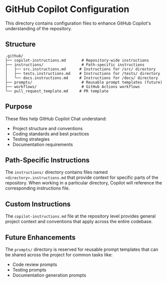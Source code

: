 # GitHub Copilot Configuration

This directory contains configuration files to enhance GitHub Copilot's understanding of the repository.

## Structure

```text
.github/
├── copilot-instructions.md       # Repository-wide instructions
├── instructions/                 # Path-specific instructions
│   ├── src.instructions.md      # Instructions for /src/ directory
│   ├── tests.instructions.md    # Instructions for /tests/ directory
│   └── docs.instructions.md     # Instructions for /docs/ directory
├── prompts/                      # Reusable prompt templates (future)
├── workflows/                    # GitHub Actions workflows
└── pull_request_template.md     # PR template
```

## Purpose

These files help GitHub Copilot Chat understand:

- Project structure and conventions
- Coding standards and best practices
- Testing strategies
- Documentation requirements

## Path-Specific Instructions

The `instructions/` directory contains files named `<directory>.instructions.md` that provide context for specific
parts of the repository. When working in a particular directory, Copilot will reference the corresponding
instructions file.

## Custom Instructions

The `copilot-instructions.md` file at the repository level provides general project context and conventions that
apply across the entire codebase.

## Future Enhancements

The `prompts/` directory is reserved for reusable prompt templates that can be shared across the project for
common tasks like:

- Code review prompts
- Testing prompts
- Documentation generation prompts
